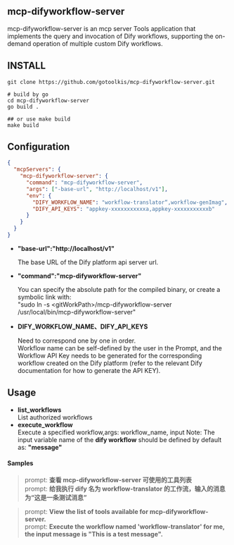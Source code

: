 ## mcp-difyworkflow-server

mcp-difyworkflow-server is an mcp server Tools application that implements the query and invocation of Dify workflows, supporting the on-demand operation of multiple custom Dify workflows.

## INSTALL

```shell
git clone https://github.com/gotoolkis/mcp-difyworkflow-server.git

# build by go
cd mcp-difyworkflow-server
go build .

## or use make build
make build
```

## Configuration

```json
{
  "mcpServers": {
    "mcp-difyworkflow-server": {
      "command": "mcp-difyworkflow-server",
      "args": ["-base-url", "http://localhost/v1"],
      "env": {
        "DIFY_WORKFLOW_NAME": "workflow-translator“,workflow-genImag",
        "DIFY_API_KEYS": "appkey-xxxxxxxxxxxa,appkey-xxxxxxxxxxxb"
      }
    }
  }
}
```

- **"base-url":"http://localhost/v1"**

  The base URL of the Dify platform api server url.

- **"command":"mcp-difyworkflow-server"**

  You can specify the absolute path for the compiled binary, or create a symbolic link with:<br>
  "sudo ln -s \<gitWorkPath\>/mcp-difyworkflow-server /usr/local/bin/mcp-difyworkflow-server"

- **DIFY_WORKFLOW_NAME、DIFY_API_KEYS**

  Need to correspond one by one in order.<br>
  Workflow name can be self-defined by the user in the Prompt, and the Workflow API Key needs to be generated for the corresponding workflow created on the Dify platform (refer to the relevant Dify documentation for how to generate the API KEY).

## Usage

- **list_workflows**<br>
  List authorized workflows
- **execute_workflow**<br>
  Execute a specified workflow,args: workflow_name, input
  Note: The input variable name of the **dify workflow** should be defined by default as: **"message"**

#### Samples

> prompt: **查看 mcp-difyworkflow-server 可使用的工具列表**<br>
> prompt: **给我执行 dify 名为 workflow-translator 的工作流，输入的消息为“这是一条测试消息”**

> prompt: **View the list of tools available for mcp-difyworkflow-server.**<br>
> prompt: **Execute the workflow named 'workflow-translator' for me, the input message is "This is a test message".**
